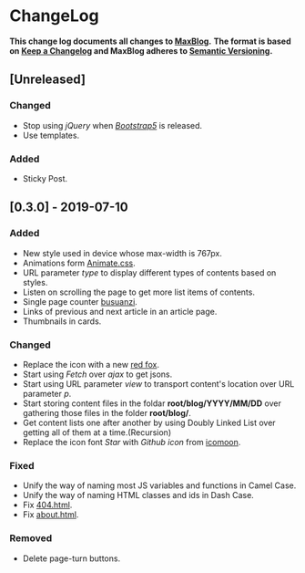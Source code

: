 # ChangeLog
**This change log documents all changes to [MaxBlog](https://github.com/aHuYan/ahuyan.github.io).**
**The format is based on [Keep a Changelog](https://keepachangelog.com/en/1.0.0/) and MaxBlog adheres to [Semantic Versioning](https://semver.org/).**

## [Unreleased]
### Changed
- Stop using *jQuery* when *[Bootstrap5](https://github.com/twbs/bootstrap/pull/23586)* is released.
- Use templates.

### Added
- Sticky Post.

## [0.3.0] - 2019-07-10
### Added
- New style used in device whose max-width is 767px.
- Animations form [Animate.css](https://daneden.github.io/animate.css/).
- URL parameter *type* to display different types of contents based on styles.
- Listen on scrolling the page to get more list items of contents.
- Single page counter [busuanzi](https://busuanzi.ibruce.info/).
- Links of previous and next article in an article page.
- Thumbnails in cards.

### Changed
- Replace the icon with a new [red fox](http://ahuyan.github.io/about#logo).
- Start using *Fetch* over *ajax* to get jsons.
- Start using URL parameter *view* to transport content's location over URL parameter *p*.
- Start storing content files in the foldar **root/blog/YYYY/MM/DD** over gathering those files in the folder **root/blog/**.
- Get content lists one after another by using Doubly Linked List over getting all of them at a time.(Recursion)
- Replace the icon font *Star* with *Github icon* from [icomoon](https://icomoon.io/).

### Fixed
- Unify the way of naming most JS variables and functions in Camel Case.
- Unify the way of naming HTML classes and ids in Dash Case.
- Fix [404.html](/404.html).
- Fix [about.html](/about.html).

### Removed
- Delete page-turn buttons.
